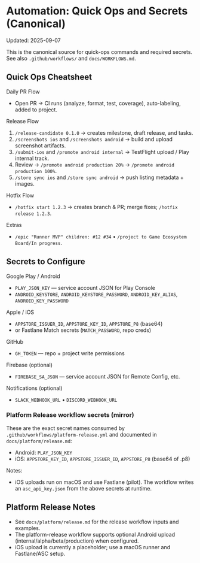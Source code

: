 # Automation: Quick Ops and Secrets (Canonical)

Updated: 2025-09-07

This is the canonical source for quick-ops commands and required secrets. See also `.github/workflows/` and `docs/WORKFLOWS.md`.

## Quick Ops Cheatsheet

Daily PR Flow

-    Open PR → CI runs (analyze, format, test, coverage), auto-labeling, added to project.

Release Flow

1. `/release-candidate 0.1.0` → creates milestone, draft release, and tasks.
2. `/screenshots ios` and `/screenshots android` → build and upload screenshot artifacts.
3. `/submit-ios` and `/promote android internal` → TestFlight upload / Play internal track.
4. Review → `/promote android production 20%` → `/promote android production 100%`.
5. `/store sync ios` and `/store sync android` → push listing metadata + images.

Hotfix Flow

-    `/hotfix start 1.2.3` → creates branch & PR; merge fixes; `/hotfix release 1.2.3`.

Extras

-    `/epic "Runner MVP" children: #12 #34` • `/project to Game Ecosystem Board/In progress`.

## Secrets to Configure

Google Play / Android

-    `PLAY_JSON_KEY` — service account JSON for Play Console
-    `ANDROID_KEYSTORE`, `ANDROID_KEYSTORE_PASSWORD`, `ANDROID_KEY_ALIAS`, `ANDROID_KEY_PASSWORD`

Apple / iOS

-    `APPSTORE_ISSUER_ID`, `APPSTORE_KEY_ID`, `APPSTORE_P8` (base64)
-    or Fastlane Match secrets (`MATCH_PASSWORD`, repo creds)

GitHub

-    `GH_TOKEN` — repo + project write permissions

Firebase (optional)

-    `FIREBASE_SA_JSON` — service account JSON for Remote Config, etc.

Notifications (optional)

-    `SLACK_WEBHOOK_URL` • `DISCORD_WEBHOOK_URL`

### Platform Release workflow secrets (mirror)

These are the exact secret names consumed by `.github/workflows/platform-release.yml` and documented in `docs/platform/release.md`:

-    Android: `PLAY_JSON_KEY`
-    iOS: `APPSTORE_KEY_ID`, `APPSTORE_ISSUER_ID`, `APPSTORE_P8` (base64 of .p8)

Notes:

-    iOS uploads run on macOS and use Fastlane (pilot). The workflow writes an `asc_api_key.json` from the above secrets at runtime.

## Platform Release Notes

-    See `docs/platform/release.md` for the release workflow inputs and examples.
-    The platform-release workflow supports optional Android upload (internal/alpha/beta/production) when configured.
-    iOS upload is currently a placeholder; use a macOS runner and Fastlane/ASC setup.
